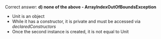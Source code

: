 Correct answer: **d) none of the above - ArrayIndexOutOfBoundsException**

* Unit is an object
* While it has a constructor, it is private and must be accessed via *declaredConstructors*
* Once the second instance is created, it is not equal to Unit
